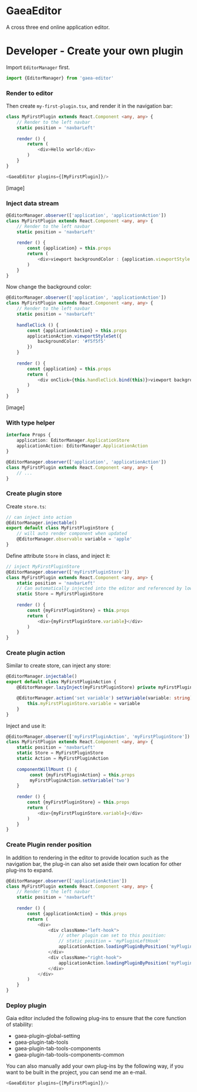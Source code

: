 # GaeaEditor

A cross three end online application editor.

# Developer - Create your own plugin

Import `EditorManager` first.

```typescript
import {EditorManager} from 'gaea-editor'
```

### Render to editor

Then create `my-first-plugin.tsx`, and render it in the navigation bar:

```typescript
class MyFirstPlugin extends React.Component <any, any> {
    // Render to the left navbar
    static position = 'navbarLeft'
    
    render () {
        return (
            <div>Hello world</div>
        )
    }
}
```

```typescript
<GaeaEditor plugins={[MyFirstPlugin]}/>
```

[image]

### Inject data stream

```typescript
@EditorManager.observer(['application', 'applicationAction'])
class MyFirstPlugin extends React.Component <any, any> {
    // Render to the left navbar
    static position = 'navbarLeft'
    
    render () {
        const {application} = this.props
        return (
            <div>viewport backgroundColor : {application.viewportStyle.backgroundColor}</div>
        )
    }
}
```

Now change the background color:

```typescript
@EditorManager.observer(['application', 'applicationAction'])
class MyFirstPlugin extends React.Component <any, any> {
    // Render to the left navbar
    static position = 'navbarLeft'
    
    handleClick () {
        const {applicationAction} = this.props
        applicationAction.viewportStyleSet({
            backgroundColor: '#f5f5f5'
        })
    }
    
    render () {
        const {application} = this.props
        return (
            <div onClick={this.handleClick.bind(this)}>viewport backgroundColor : {application.viewportStyle.backgroundColor}</div>
        )
    }
}
```

[image]

### With type helper

```typescript
interface Props {
    application: EditorManager.ApplicationStore
    applicationAction: EditorManager.ApplicationAction
}

@EditorManager.observer(['application', 'applicationAction'])
class MyFirstPlugin extends React.Component <any, any> {
    // ...
}
```

### Create plugin store

Create `store.ts`:

```typescript
// can inject into action
@EditorManager.injectable()
export default class MyFirstPluginStore {
    // will auto render component when updated
    @EditorManager.observable variable = 'apple'
}
```

Define attribute `Store` in class, and inject it:

```typescript
// inject MyFirstPluginStore
@EditorManager.observer(['myFirstPluginStore'])
class MyFirstPlugin extends React.Component <any, any> {
    static position = 'navbarLeft'
    // Can automatically injected into the editor and referenced by lower case first letter.
    static Store = MyFirstPluginStore
    
    render () {
        const {myFirstPluginStore} = this.props
        return (
            <div>{myFirstPluginStore.variable}</div>
        )
    }
}
```

### Create plugin action

Similar to create store, can inject any store:

```typescript
@EditorManager.injectable()
export default class MyFirstPluginAction {
    @EditorManager.lazyInject(myFirstPluginStore) private myFirstPluginStore: myFirstPluginStore

    @EditorManager.action('set variable') setVariable(variable: string) {
        this.myFirstPluginStore.variable = variable
    }
}
```

Inject and use it:

```typescript
@EditorManager.observer(['myFirstPluginAction', 'myFirstPluginStore'])
class MyFirstPlugin extends React.Component <any, any> {
    static position = 'navbarLeft'
    static Store = MyFirstPluginStore
    static Action = MyFirstPluginAction
    
    componentWillMount () {
         const {myFirstPluginAction} = this.props
         myFirstPluginAction.setVariable('two')
    }
    
    render () {
        const {myFirstPluginStore} = this.props
        return (
            <div>{myFirstPluginStore.variable}</div>
        )
    }
}
```

### Create Plugin render position

In addition to rendering in the editor to provide location such as the navigation bar, the plug-in can also set aside their own location for other plug-ins to expand.

```typescript
@EditorManager.observer(['applicationAction'])
class MyFirstPlugin extends React.Component <any, any> {
    // Render to the left navbar
    static position = 'navbarLeft'
    
    render () {
        const {applicationAction} = this.props
        return (
            <div>
                <div className="left-hook">
                    // other plugin can set to this position:
                    // static position = 'myPluginLeftHook'
                    applicationAction.loadingPluginByPosition('myPluginLeftHook')
                </div>
                <div className="right-hook">
                    applicationAction.loadingPluginByPosition('myPluginRightHook')
                </div>
            </div>
        )
    }
}
```

### Deploy plugin

Gaia editor included the following plug-ins to ensure that the core function of stability: 

- gaea-plugin-global-setting
- gaea-plugin-tab-tools
- gaea-plugin-tab-tools-components
- gaea-plugin-tab-tools-components-common

You can also manually add your own plug-ins by the following way, if you want to be built in the project, you can send me an e-mail.

```typescript
<GaeaEditor plugins={[MyFirstPlugin]}/>
```